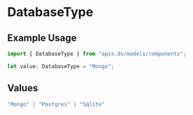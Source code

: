 # DatabaseType

## Example Usage

```typescript
import { DatabaseType } from "apis.do/models/components";

let value: DatabaseType = "Mongo";
```

## Values

```typescript
"Mongo" | "Postgres" | "Sqlite"
```